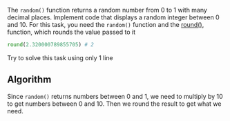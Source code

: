 
The `random()` function returns a random number from 0 to 1 with many decimal places. Implement code that displays a random integer between 0 and 10. For this task, you need the `random()` function and the [round()](https://docs.python.org/3/library/functions.html#round), function, which rounds the value passed to it

```python
round(2.320000789855705) # 2
```

Try to solve this task using only 1 line

## Algorithm
Since `random()` returns numbers between 0 and 1, we need to multiply by 10 to get numbers between 0 and 10. Then we round the result to get what we need.
